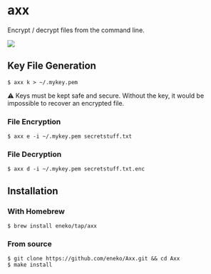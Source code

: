 # axx

Encrypt / decrypt files from the command line.

![](https://cdn-images-1.medium.com/max/1600/1*xaPn6yEq6H_3TNc7ZZkDew.png)

## Key File Generation

```
$ axx k > ~/.mykey.pem
```

⚠️ Keys must be kept safe and secure. Without the key, it would be impossible to recover an encrypted file.

### File Encryption

```
$ axx e -i ~/.mykey.pem secretstuff.txt
```

### File Decryption

```
$ axx d -i ~/.mykey.pem secretstuff.txt.enc
```

## Installation

### With Homebrew
```
$ brew install eneko/tap/axx
```

### From source
```
$ git clone https://github.com/eneko/Axx.git && cd Axx
$ make install
```
